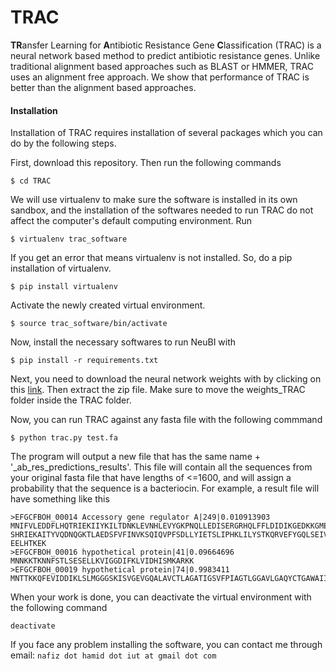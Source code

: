 # TRAC
**TR**ansfer Learning for **A**ntibiotic Resistance Gene **C**lassification (TRAC) is a neural network based method to 
predict antibiotic resistance genes. Unlike traditional alignment based approaches such as BLAST or HMMER, TRAC uses an
alignment free approach. We show that performance of TRAC is better than the alignment based approaches. 

#### Installation

Installation of TRAC requires installation of several packages which you can do by the following steps.

First, download this repository. Then run the following commands

```
$ cd TRAC
```

We will use virtualenv to make sure the software is installed in its own sandbox, and the installation of the softwares 
needed to run TRAC do not affect the computer's default computing environment. Run

```
$ virtualenv trac_software
```

If you get an error that means virtualenv is not installed. So, do a pip installation of virtualenv.

```
$ pip install virtualenv
```

Activate the newly created virtual environment.

```
$ source trac_software/bin/activate
```

Now, install the necessary softwares to run NeuBI with

```
$ pip install -r requirements.txt
```

Next, you need to download the neural network weights with by clicking on this 
[link](https://www.dropbox.com/sh/4qztwin2zkehmz0/AAB71w2o-vxKBGNRi709Cx-6a?dl=0). Then extract the zip file.
Make sure to move the weights_TRAC folder inside the TRAC folder.


Now, you can run TRAC against any fasta file with the following commmand

```
$ python trac.py test.fa
```

The program will output a new file that has the same name + '_ab_res_predictions_results'. This file will contain all 
the sequences from your original fasta file that have lengths of <=1600, and will assign a probability that the sequence 
is a bacteriocin. For example, a result file will have something like this

```
>EFGCFBOH_00014 Accessory gene regulator A|249|0.010913903
MNIFVLEDDFLHQTRIEKIIYKILTDNKLEVNHLEVYGKPNQLLEDISERGRHQLFFLDIDIKGEDKKGMEIAVEIRNRDPHAVIVFVTTHSEFMPVSFQYQVSALDFIDKELPEELF
SHRIEKAITYVQDNQGKTLAEDSFVFINVKSQIQVPFSDLLYIETSLIPHKLILYSTKQRVEFYGQLSEIVEQDDRLFQCHRSFVVNPYNISSIDRSERLVYLKGGLSCIVSRLKIRSLIKVV
EELHTKEK
>EFGCFBOH_00016 hypothetical protein|41|0.09664696
MNNKKTKNNFSTLSESELLKVIGGDIFKLVIDHISMKARKK
>EFGCFBOH_00019 hypothetical protein|74|0.9983411
MNTTKKQFEVIDDIKLSLMGGGSKISVGEVGQALAVCTLAGATIGSVFPIAGTLGGAVLGAQYCTGAWAIIRAH
```

When your work is done, you can deactivate the virtual environment with the following command

```
deactivate
```

If you face any problem installing the software, you can contact me through email: `nafiz dot hamid dot iut at gmail dot com`
